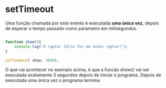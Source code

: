# setTimeout

Uma função chamada por este evento é executada **uma única vez**, depois de
esperar o tempo passado como parametro em milisegundos.

```js

function show(){
    console.log("O raptor Júlio foi em antes raptar!");
}

setTimeout( show, 3000);

```

O que vai acontecer no exemplo acima, é que a funcão show() vai ser executada
exatamente 3 segundos depois de iniciar o programa. Depois de executada uma
única vez o programa termina.
